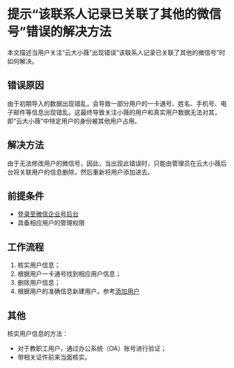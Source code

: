 # 提示“该联系人记录已关联了其他的微信号”错误的解决方法

本文描述当用户关注“云大小薇”出现错误“该联系人记录已关联了其他的微信号”时如何解决。

## 错误原因
由于初期导入的数据出现错乱，会导致一部分用户的一卡通号、姓名、手机号、电子邮件等信息出现错乱。这最终导致关注小薇的用户和真实用户数据无法对其，即“云大小薇”中特定用户的身份被其他用户占用。

## 解决方法
由于无法修改用户的微信号，因此，当出现此错误时，只能由管理员在云大小薇后台将关联用户的信息删除，然后重新将用户添加进去。

## 前提条件
- [登录至微信企业号后台](login.md)
- 具备相应用户的管理权限

## 工作流程

1. 核实用户信息；
2. 根据用户一卡通号找到相应用户信息；
3. 删除用户信息；
4. 根据用户的准确信息新建用户。参考[添加用户](add-user.md)

## 其他
核实用户信息的方法：
- 对于教职工用户，通过办公系统（OA）账号进行验证；
- 带相关证件前来当面核实。